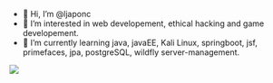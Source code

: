 - 👋 Hi, I’m @ljaponc
- 👀 I’m interested in web developement, ethical hacking and game developement.
- 🌱 I’m currently learning java, javaEE, Kali Linux, springboot, jsf, primefaces, jpa, postgreSQL, wildfly server-management. 


<!---
ljaponc/ljaponc is a ✨ special ✨ repository because its `README.md` (this file) appears on your GitHub profile.
You can click the Preview link to take a look at your changes.
--->

<img src="https://giphy.com/gifs/animation-title-tintin-acYM57VCaW6pa/embed"/>

